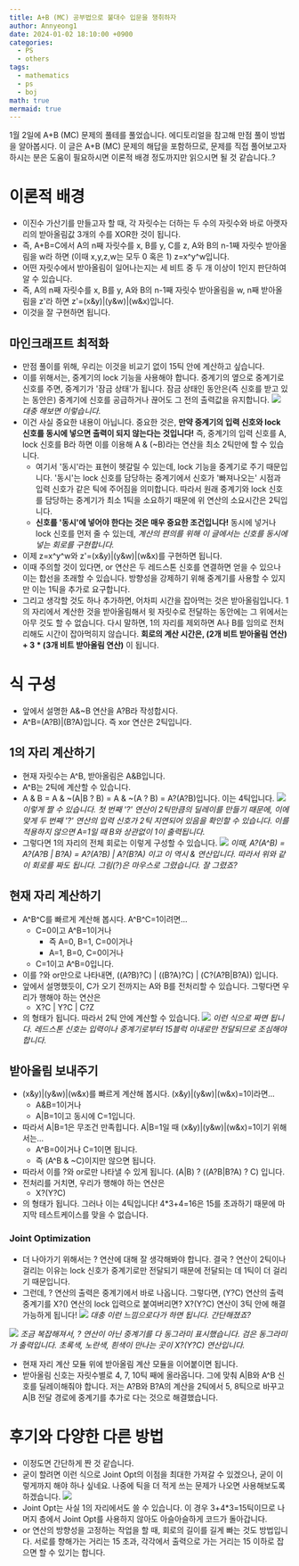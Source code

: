 ```yaml
---
title: A+B (MC) 공부법으로 불대수 입문을 쟁취하자
author: Annyeong1
date: 2024-01-02 18:10:00 +0900
categories:
  - PS
  - others
tags:
  - mathematics
  - ps
  - boj
math: true
mermaid: true
---
```

1월 2일에 A+B (MC) 문제의 풀테를 풀었습니다. 에디토리얼을 참고해 만점 풀이 방법을 알아봅시다. 이 글은 A+B (MC) 문제의 해답을 포함하므로, 문제를 직접 풀어보고자 하시는 분은 도움이 필요하시면 이론적 배경 정도까지만 읽으시면 될 것 같습니다..?

# 이론적 배경
- 이진수 가산기를 만들고자 할 때, 각 자릿수는 더하는 두 수의 자릿수와 바로 아랫자리의 받아올림값 3개의 수를 XOR한 것이 됩니다.
- 즉, A+B=C에서 A의 n째 자릿수를 x, B를 y, C를 z, A와 B의 n-1째 자릿수 받아올림을 w라 하면 (이때 x,y,z,w는 모두 0 혹은 1) z=x^y^w입니다.
- 어떤 자릿수에서 받아올림이 일어나는지는 세 비트 중 두 개 이상이 1인지 판단하여 알 수 있습니다.
- 즉,  A의 n째 자릿수를 x, B를 y, A와 B의 n-1째 자릿수 받아올림을 w, n째 받아올림을 z'라 하면 z'=(x&y)\|(y&w)\|(w&x)입니다.
- 이것을 잘 구현하면 됩니다.

## 마인크래프트 최적화
- 만점 풀이를 위해, 우리는 이것을 비교기 없이 15틱 안에 계산하고 싶습니다.
- 이를 위해서는, 중계기의 lock 기능을 사용해야 합니다. 중계기의 옆으로 중계기로 신호를 주면, 중계기가 '잠금 상태'가 됩니다. 잠금 상태인 동안은(즉 신호를 받고 있는 동안은) 중계기에 신호를 공급하거나 끊어도 그 전의 출력값을 유지합니다.
![](https://cdn.discordapp.com/attachments/1061109708481642549/1191638479617134682/image.png?ex=65a62ad1&is=6593b5d1&hm=d2e9b7ad0bcdf5bb2f6e6b44753606dcd09e782c2d2fd5a4ca39b4f5ebde6534&)
*대충 해보면 이렇습니다.*
- 이건 사실 중요한 내용이 아닙니다. 중요한 것은, **만약 중계기의 입력 신호와 lock 신호를 동시에 넣으면 출력이 되지 않는다는 것입니다!** 즉, 중계기의 입력 신호를 A, lock 신호를 B라 하면 이를 이용해 A & (~B)라는 연산을 최소 2틱만에 할 수 있습니다.
	- 여기서 '동시'라는 표현이 헷갈릴 수 있는데, lock 기능을 중계기로 주기 때문입니다. '동시'는 lock 신호를 담당하는 중계기에서 신호가 '빠져나오는' 시점과 입력 신호가 같은 틱에 주어짐을 의미합니다. 따라서 원래 중계기와 lock 신호를 담당하는 중계기가 최소 1틱을 소요하기 때문에 위 연산의 소요시간은 2틱입니다.
	- **신호를 '동시'에 넣어야 한다는 것은 매우 중요한 조건입니다!** 동시에 넣거나 lock 신호를 먼저 줄 수 있는데, *계산의 편의를 위해 이 글에서는 신호를 동시에 넣는 회로를 구현합니다.*
- 이제 z=x^y^w와 z'=(x&y)\|(y&w)\|(w&x)를 구현하면 됩니다.
- 이때 주의할 것이 있다면, or 연산은 두 레드스톤 신호를 연결하면 얻을 수 있으나 이는 합선을 초래할 수 있습니다. 방향성을 강제하기 위해 중계기를 사용할 수 있지만 이는 1틱을 추가로 요구합니다.
- 그리고 생각할 것도 하나 추가하면, 어차피 시간을 잡아먹는 것은 받아올림입니다. 1의 자리에서 계산한 것을 받아올림해서 윗 자릿수로 전달하는 동안에는 그 위에서는 아무 것도 할 수 없습니다. 다시 말하면, 1의 자리를 제외하면 A나 B를 임의로 전처리해도 시간이 잡아먹히지 않습니다. **회로의 계산 시간은, (2개 비트 받아올림 연산) + 3 * (3개 비트 받아올림 연산)** 이 됩니다.

# 식 구성
- 앞에서 설명한 A&~B 연산을 A?B라 작성합시다.
- A^B=(A?B)|(B?A)입니다. 즉 xor 연산은 2틱입니다.
## 1의 자리 계산하기
- 현재 자릿수는 A^B, 받아올림은 A&B입니다.
- A^B는 2틱에 계산할 수 있습니다.
- A & B = A & ~(A\|B ? B) = A & ~(A ? B) = A?(A?B)입니다. 이는 4틱입니다.
![](https://cdn.discordapp.com/attachments/1061109708481642549/1191638681535131659/image.png?ex=65a62b01&is=6593b601&hm=55a61078b75b8fe1a1d50523d6714e5ca10ece35a8a78dbf591ed0a680065267&)
*이렇게 짤 수 있습니다. 첫 번째 '?' 연산이 2틱만큼의 딜레이를 만들기 때문에, 이에 맞게 두 번째 '?' 연산의 입력 신호가 2틱 지연되어 있음을 확인할 수 있습니다. 이를 적용하지 않으면 A=1일 때 B와 상관없이 1이 출력됩니다.*
- 그렇다면 1의 자리의 전체 회로는 이렇게 구성할 수 있습니다.
![](https://cdn.discordapp.com/attachments/1061109708481642549/1191641112482422925/image.png?ex=65a62d44&is=6593b844&hm=889db2e3d63329f5fd3ef91c837a6c90c090a57eb51144e080d6c65060b26924&)
*이때, A?(A^B) = A?(A?B \| B?A) = A?(A?B) \| A?(B?A) 이고 이 역시 & 연산입니다. 따라서 위와 같이 회로를 짜도 됩니다. 그림(?)은 마우스로 그렸습니다. 잘 그렸죠?*
## 현재 자리 계산하기
- A^B^C를 빠르게 계산해 봅시다. A^B^C=1이려면...
	- C=0이고 A^B=1이거나
		- 즉 A=0, B=1, C=0이거나
		- A=1, B=0, C=0이거나
	- C=1이고 A^B=0입니다.
- 이를 ?와 or만으로 나타내면, ((A?B)?C) \| ((B?A)?C) \| (C?(A?B\|B?A)) 입니다.
- 앞에서 설명했듯이, C가 오기 전까지는 A와 B를 전처리할 수 있습니다. 그렇다면 우리가 행해야 하는 연산은
	- X?C \| Y?C \| C?Z
- 의 형태가 됩니다. 따라서 2틱 안에 계산할 수 있습니다.
![](https://cdn.discordapp.com/attachments/1061109708481642549/1191646217881526352/image.png?ex=65a63206&is=6593bd06&hm=eb25cb041fed66242a142ff8df8f6180308f7603dbfd2a2f25782dfacc017e49&)
*이런 식으로 짜면 됩니다. 레드스톤 신호는 입력이나 중계기로부터 15블럭 이내로만 전달되므로 조심해야 합니다.*
## 받아올림 보내주기
- (x&y)\|(y&w)\|(w&x)를 빠르게 계산해 봅시다. (x&y)\|(y&w)\|(w&x)=1이라면...
	- A&B=1이거나
	- A\|B=1이고 동시에 C=1입니다.
- 따라서 A\|B=1은 무조건 만족힙니다. A\|B=1일 때 (x&y)\|(y&w)\|(w&x)=1이기 위해서는...
	- A^B=0이거나 C=1이면 됩니다.
	- 즉 (A^B & ~C)이지만 않으면 됩니다.
- 따라서 이를 ?와 or로만 나타낼 수 있게 됩니다. (A\|B) ? ((A?B\|B?A) ? C) 입니다.
- 전처리를 거치면, 우리가 행해야 하는 연산은
	- X?(Y?C)
- 의 형태가 됩니다. 그러나 이는 4틱입니다! 4\*3+4=16은 15를 초과하기 때문에 마지막 테스트케이스를 맞을 수 없습니다.
### Joint Optimization
- 더 나아가기 위해서는 ? 연산에 대해 잘 생각해봐야 합니다. 결국 ? 연산이 2틱이나 걸리는 이유는 lock 신호가 중계기로만 전달되기 때문에 전달되는 데 1틱이 더 걸리기 때문입니다.
- 그런데, ? 연산의 출력은 중계기에서 바로 나옵니다. 그렇다면, (Y?C) 연산의 출력 중계기를 X?() 연산의 lock 입력으로 붙여버리면? X?(Y?C) 연산이 3틱 안에 해결 가능하게 됩니다!
![](https://cdn.discordapp.com/attachments/1061109708481642549/1191653100122021908/image.png?ex=65a6386e&is=6593c36e&hm=22304de3255054333137c2fe36beed94fb9a26b95e4ab969e430a6cb84cbd9fd&)
*대충 이런 느낌으로다가 하면 됩니다. 간단해졌죠?*

![](https://cdn.discordapp.com/attachments/1061109708481642549/1191650135327903774/image.png?ex=65a635ac&is=6593c0ac&hm=e71a8038b55577dfdef8a913cc0d073f1262951943280a70965a941c75a3140a&)
*조금 복잡해져서, ? 연산이 아닌 중계기를 다 동그라미 표시했습니다. 검은 동그라미가 출력입니다. 초록색, 노란색, 흰색이 만나는 곳이 X?(Y?C) 연산입니다.*

- 현재 자리 계산 모듈 위에 받아올림 계산 모듈을 이어붙이면 됩니다.
- 받아올림 신호는 자릿수별로 4, 7, 10틱 째에 올라옵니다. 그에 맞춰 A\|B와 A^B 신호를 딜레이해줘야 합니다. 저는 A?B와 B?A의 계산을 2틱에서 5, 8틱으로 바꾸고 A\|B 전달 경로에 중계기를 추가로 다는 것으로 해결했습니다.

# 후기와 다양한 다른 방법
- 이정도면 간단하게 짠 것 같습니다.
- 굳이 할려면 이런 식으로 Joint Opt의 이점을 최대한 가져갈 수 있겠으나, 굳이 이렇게까지 해야 하나 싶네요. 나중에 틱을 더 적게 쓰는 문제가 나오면 사용해보도록 하겠습니다. ![](https://cdn.discordapp.com/attachments/1061109708481642549/1191657038422482966/image.png?ex=65a63c19&is=6593c719&hm=23595e2f18f6fdce4cbfe9134d8616facc979c8e85924a92bdc5d26ba3848619&)
- Joint Opt는 사실 1의 자리에서도 쓸 수 있습니다. 이 경우 3+4\*3=15틱이므로 나머지 층에서 Joint Opt를 사용하지 않아도 아슬아슬하게 코드가 돌아갑니다.
- or 연산의 방향성을 고정하는 작업을 할 때, 회로의 길이를 길게 빠는 것도 방법입니다. 서로를 향해가는 거리는 15 초과, 각각에서 출력으로 가는 거리는 15 이하로 잡으면 할 수 있기는 합니다.
